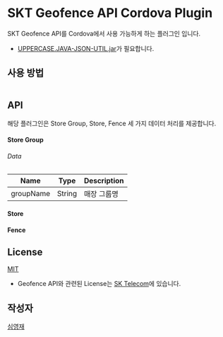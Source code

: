 # SKT Geofence API Cordova Plugin
SKT Geofence API를 Cordova에서 사용 가능하게 하는 플러그인 입니다.
* [UPPERCASE.JAVA-JSON-UTIL.jar](https://github.com/Hanul/UPPERCASE.JAVA-JSON-UTIL)가 필요합니다.

## 사용 방법
```Java

```

## API
해당 플러그인은 Store Group, Store, Fence 세 가지 데이터 처리를 제공합니다.
#### Store Group
###### Data
| Name      | Type   | Description |
|-----------|--------|-------------|
| groupName | String | 매장 그룹명   |

#### Store

#### Fence

## License
[MIT](LICENSE)
* Geofence API와 관련된 License는 [SK Telecom](http://www.sktelecom.com)에 있습니다.

## 작성자
[심영재](https://github.com/Hanul)
